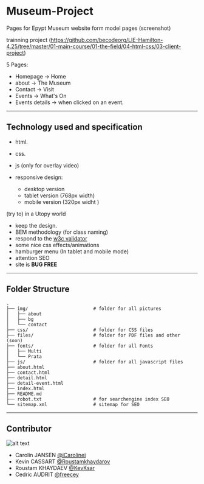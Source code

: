 # Museum-Project

Pages for Epypt Museum website form model pages (screenshot)

trainning project (https://github.com/becodeorg/LIE-Hamilton-4.25/tree/master/01-main-course/01-the-field/04-html-css/03-client-project)

5 Pages:
- Homepage -> Home
- about -> The Museum
- Contact -> Visit
- Events -> What's On
- Events details -> when clicked on an event.

___
## Technology used and specification


- html.
- css.
- js (only for overlay video)

- responsive design:
    * desktop version
    * tablet version (768px width)
    * mobile version (320px widht )

(try to) in a Utopy world
- keep the design.
- BEM methodology (for class naming)
- respond to the [w3c validator](https://validator.w3.org/)
- some nice css effects/animations
- hamburger menu (In tablet and mobile mode)
- attention SEO
- site is **BUG FREE**

___
## Folder Structure

    .
    ├── img/                        # folder for all pictures
    │   ├── about
    │   ├── bg
    │   └── contact
    ├── css/                        # folder for CSS files
    ├── files/                      # folder for PDF files and other (soon)
    ├── fonts/                      # folder for all Fonts
    │   ├── Multi 
    │   └── Prata
    ├── js/                         # folder for all javascript files
    ├── about.html
    ├── contact.html
    ├── detail.html
    ├── detail-event.html
    ├── index.html
    ├── README.md
    ├── robot.txt                   # for searchengine index SEO
    └── sitemap.xml                 # sitemap for SEO

___
## Contributor


![alt text](https://laughingsquid.com/wp-content/uploads/2019/12/Puppies-on-Treadmill.gif "Team Pictures")


* Carolin JANSEN    [@iCarolinei](https://github.com/iCarolinei)
* Kevin CASSART     [@Roustamkhaydarov](https://github.com/Roustamkhaydarov/)
* Roustam KHAYDAEV  [@KevKsar](https://github.com/KevKsar/)
* Cedric AUDRIT     [@freecey](https://github.com/freecey/)
